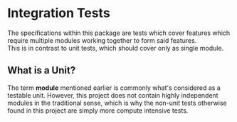 
# Integration Tests #

The specifications within this package are tests which cover features which <br>
require multiple modules working together to form said features. <br>
This is in contrast to unit tests, which should cover only
as single module.

## What is a Unit? ##

The term **module** mentioned earlier
is commonly what's considered as a testable unit.
However, this project does not contain
highly independent modules in the traditional
sense, which is why the non-unit tests
otherwise found in this project are simply
more compute intensive tests.

